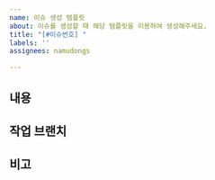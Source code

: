 ```yaml
---
name: 이슈 생성 템플릿
about: 이슈를 생성할 때 해당 템플릿을 이용하여 생성해주세요.
title: "[#이슈번호] "
labels: ''
assignees: namudongs

---
```


## 내용

## 작업 브랜치

## 비고
